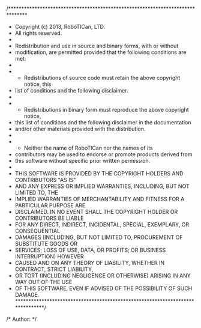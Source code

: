 /*******************************************************************************
* Copyright (c) 2013, RoboTICan, LTD.
* All rights reserved.
*
* Redistribution and use in source and binary forms, with or without
* modification, are permitted provided that the following conditions are met:
*
* * Redistributions of source code must retain the above copyright notice, this
*   list of conditions and the following disclaimer.
*
* * Redistributions in binary form must reproduce the above copyright notice,
*   this list of conditions and the following disclaimer in the documentation
*   and/or other materials provided with the distribution.
*
* * Neither the name of RoboTICan nor the names of its
*   contributors may be used to endorse or promote products derived from
*   this software without specific prior written permission.
*
* THIS SOFTWARE IS PROVIDED BY THE COPYRIGHT HOLDERS AND CONTRIBUTORS "AS IS"
* AND ANY EXPRESS OR IMPLIED WARRANTIES, INCLUDING, BUT NOT LIMITED TO, THE
* IMPLIED WARRANTIES OF MERCHANTABILITY AND FITNESS FOR A PARTICULAR PURPOSE ARE
* DISCLAIMED. IN NO EVENT SHALL THE COPYRIGHT HOLDER OR CONTRIBUTORS BE LIABLE
* FOR ANY DIRECT, INDIRECT, INCIDENTAL, SPECIAL, EXEMPLARY, OR CONSEQUENTIAL
* DAMAGES (INCLUDING, BUT NOT LIMITED TO, PROCUREMENT OF SUBSTITUTE GOODS OR
* SERVICES; LOSS OF USE, DATA, OR PROFITS; OR BUSINESS INTERRUPTION) HOWEVER
* CAUSED AND ON ANY THEORY OF LIABILITY, WHETHER IN CONTRACT, STRICT LIABILITY,
* OR TORT (INCLUDING NEGLIGENCE OR OTHERWISE) ARISING IN ANY WAY OUT OF THE USE
* OF THIS SOFTWARE, EVEN IF ADVISED OF THE POSSIBILITY OF SUCH DAMAGE.
*******************************************************************************/

/* Author:  */
